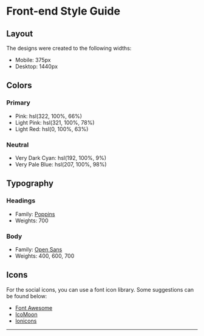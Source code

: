 # Front-end Style Guide

## Layout

The designs were created to the following widths:

-   Mobile: 375px
-   Desktop: 1440px

## Colors

### Primary

-   Pink: hsl(322, 100%, 66%)
-   Light Pink: hsl(321, 100%, 78%)
-   Light Red: hsl(0, 100%, 63%)

### Neutral

-   Very Dark Cyan: hsl(192, 100%, 9%)
-   Very Pale Blue: hsl(207, 100%, 98%)

## Typography

### Headings

-   Family: [Poppins](https://fonts.google.com/specimen/Poppins)
-   Weights: 700

### Body

-   Family: [Open Sans](https://fonts.google.com/specimen/Open+Sans)
-   Weights: 400, 600, 700

## Icons

For the social icons, you can use a font icon library. Some suggestions can be found below:

-   [Font Awesome](https://fontawesome.com/)
-   [IcoMoon](https://icomoon.io/)
-   [Ionicons](https://ionicons.com/)

---

<!-- Try it free

  Build The Community Your Fans Will Love

  Huddle re-imagines the way we build communities. You have a voice, but so does
  your audience. Create connections with your users as you engage in genuine discussion.

  Get Started For Free

  1.4k+
  Communities Formed

  2.7m+
  Messages Sent

  Grow Together
  Generate meaningful discussions with your audience and build a strong, loyal community.
  Think of the insightful conversations you miss out on with a feedback form.

  Flowing Conversations
  You wouldn't paginate a conversation in real life, so why do it online? Our threads have
  just-in-time loading for a more natural flow.

  Your Users
  It takes no time at all to integrate Huddle with your app's authentication solution. This means,
  once signed in to your app, your users can start chatting immediately.

  Ready To Build Your Community?
  Get Started For Free

  Lorem ipsum dolor sit amet, consectetur adipiscing elit. Mauris nulla quam, hendrerit lacinia
  vestibulum a, ultrices quis sem.

  Phone: +1-543-123-4567
  example@huddle.com

  Newsletter
  To recieve tips on how to grow your community, sign up to our weekly newsletter. We’ll never
  send you spam or pass on your email address

  Subscribe -->

 <!--
    <p class="attribution">
      Challenge by <a href="https://www.frontendmentor.io?ref=challenge" target="_blank">Frontend Mentor</a>. 
      Coded by <a href="#">Your Name Here</a>.
    </p> -->

